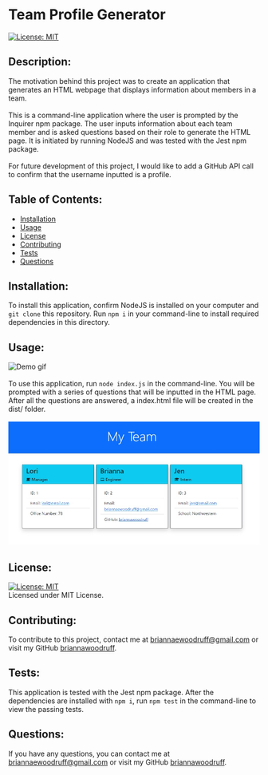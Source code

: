   # Team Profile Generator
  [![License: MIT](https://img.shields.io/badge/License-MIT-yellow.svg)](https://opensource.org/licenses/MIT)

  ## Description:
  The motivation behind this project was to create an application that generates an HTML webpage that displays information about members in a team. <br /><br />  This is a command-line application where the user is prompted by the Inquirer npm package. The user inputs information about each team member and is asked questions based on their role to generate the HTML page. It is initiated by running NodeJS and was tested with the Jest npm package. <br /><br />  For future development of this project, I would like to add a GitHub API call to confirm that the username inputted is a profile.
  <br />

  ## Table of Contents:
  * [Installation](#installation)
  * [Usage](#usage)
  * [License](#license)
  * [Contributing](#contributing)
  * [Tests](#tests)
  * [Questions](#questions)

  ## Installation:
  To install this application, confirm NodeJS is installed on your computer and `git clone` this repository. Run `npm i` in your command-line to install required dependencies in this directory.
  <br />
  
  ## Usage:
  ![Demo gif](media/TeamProfileGenerator_Sample.gif) <br />  <br /> To use this application, run `node index.js` in the command-line. You will be prompted with a series of questions that will be inputted in the HTML page. After all the questions are answered, a index.html file will be created in the dist/ folder. <br />  <br /> ![HTML Sample](media/ScreenCapture_Team-Profile-Generator.jpg)
  <br />

  ## License: 
  [![License: MIT](https://img.shields.io/badge/License-MIT-yellow.svg)](https://opensource.org/licenses/MIT)
  <br />
  Licensed under MIT License.
  <br />

  ## Contributing:
  To contribute to this project, contact me at 
  briannaewoodruff@gmail.com or visit my GitHub [briannawoodruff](https://github.com/briannawoodruff).
  <br />

  ## Tests:
  This application is tested with the Jest npm package. After the dependencies are installed with `npm i`, run `npm test` in the command-line to view the passing tests.
  <br />
  
  ## Questions:
  If you have any questions, you can contact me at briannaewoodruff@gmail.com or visit my GitHub [briannawoodruff](https://github.com/briannawoodruff).
  